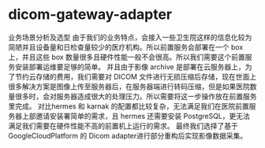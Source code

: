 # dicom-gateway-adapter

业务场景分析及选型
      由于我们的业务特点，会接入一些卫生院这样的信息化较为简陋并且设备量和日检查量较少的医疗机构。所以前置服务会部署在一个 box 上，并且这些 box 数量很多且硬件性能一般不会很高。所以我们需要这个前置服务安装部署运维要足够的简单。
       并且由于影像 archive 是部署在云服务器上，为了节约云存储的费用，我们需要对 DICOM 文件进行无损压缩后存储，现在世面上很多解决方案是图像上传至服务器后，在服务器端进行转码压缩，但是如果医院数量很多时，会对服务器造成很大的处理压力。所以需要将这一步操作放在前置服务里完成。
对比hermes 和 karnak 的配置都比较复杂，无法满足我们在医院前置服务器上部邀请安装署简单的需求，且 hermes 还需要安装 PostgreSQL，更无法满足我们需要在硬件性能不高的前置机上运行的需求。
最终我们选择了基于GoogleCloudPlatform 的 Dicom adapter进行部分重构后实现影像数据采集。
